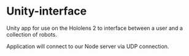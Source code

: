 # Unity-interface

Unity app for use on the Hololens 2 to interface between a user and a collection of robots.

Application will connect to our Node server via UDP connection.
